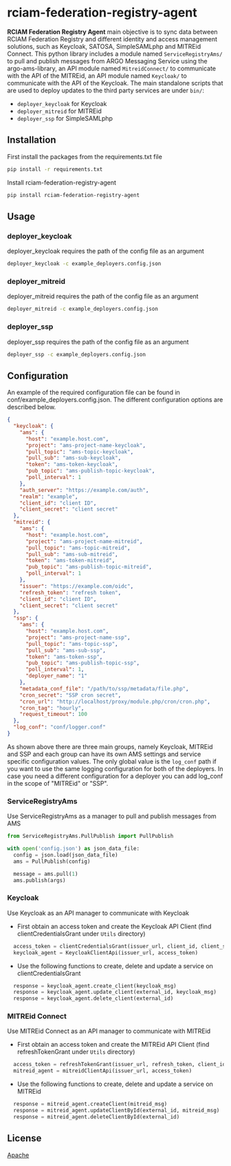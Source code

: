 # rciam-federation-registry-agent

**RCIAM Federation Registry Agent** main objective is to sync data between RCIAM Federation Registry and
different identity and access management solutions, such as Keycloak, SATOSA, SimpleSAMLphp and MITREid Connect.
This python library includes a module named `ServiceRegistryAms/` to pull and publish messages from ARGO Messaging
Service using the argo-ams-library, an API module named `MitreidConnect/` to communicate with the API of the MITREid, an
API module named `Keycloak/` to communicate with the API of the Keycloak.
The main standalone scripts that are used to deploy updates to the third party services are under `bin/`:

- `deployer_keycloak` for Keycloak
- `deployer_mitreid` for MITREid
- `deployer_ssp` for SimpleSAMLphp

## Installation

First install the packages from the requirements.txt file

```bash
pip install -r requirements.txt
```

Install rciam-federation-registry-agent

```bash
pip install rciam-federation-registry-agent
```

## Usage

### deployer_keycloak

deployer_keycloak requires the path of the config file as an argument

```bash
deployer_keycloak -c example_deployers.config.json
```

### deployer_mitreid

deployer_mitreid requires the path of the config file as an argument

```bash
deployer_mitreid -c example_deployers.config.json
```

### deployer_ssp

deployer_ssp requires the path of the config file as an argument

```bash
deployer_ssp -c example_deployers.config.json
```

## Configuration

An example of the required configuration file can be found in conf/example_deployers.config.json. The different
configuration options are described below.

```json
{
  "keycloak": {
    "ams": {
      "host": "example.host.com",
      "project": "ams-project-name-keycloak",
      "pull_topic": "ams-topic-keycloak",
      "pull_sub": "ams-sub-keycloak",
      "token": "ams-token-keycloak",
      "pub_topic": "ams-publish-topic-keycloak",
      "poll_interval": 1
    },
    "auth_server": "https://example.com/auth",
    "realm": "example",
    "client_id": "client ID",
    "client_secret": "client secret"
  },
  "mitreid": {
    "ams": {
      "host": "example.host.com",
      "project": "ams-project-name-mitreid",
      "pull_topic": "ams-topic-mitreid",
      "pull_sub": "ams-sub-mitreid",
      "token": "ams-token-mitreid",
      "pub_topic": "ams-publish-topic-mitreid",
      "poll_interval": 1
    },
    "issuer": "https://example.com/oidc",
    "refresh_token": "refresh token",
    "client_id": "client ID",
    "client_secret": "client secret"
  },
  "ssp": {
    "ams": {
      "host": "example.host.com",
      "project": "ams-project-name-ssp",
      "pull_topic": "ams-topic-ssp",
      "pull_sub": "ams-sub-ssp",
      "token": "ams-token-ssp",
      "pub_topic": "ams-publish-topic-ssp",
      "poll_interval": 1,
      "deployer_name": "1"
    },
    "metadata_conf_file": "/path/to/ssp/metadata/file.php",
    "cron_secret": "SSP cron secret",
    "cron_url": "http://localhost/proxy/module.php/cron/cron.php",
    "cron_tag": "hourly",
    "request_timeout": 100
  },
  "log_conf": "conf/logger.conf"
}
```

As shown above there are three main groups, namely Keycloak, MITREid and SSP and each group can have its own AMS
settings and service specific configuration values. The only global value is the `log_conf` path if you want to use the
same logging configuration for both of the deployers. In case you need a different configuration for a deployer you can
add log_conf in the scope of "MITREid" or "SSP".

### ServiceRegistryAms

Use ServiceRegistryAms as a manager to pull and publish messages from AMS

```python
from ServiceRegistryAms.PullPublish import PullPublish

with open('config.json') as json_data_file:
  config = json.load(json_data_file)
  ams = PullPublish(config)

  message = ams.pull(1)
  ams.publish(args)
```

### Keycloak

Use Keycloak as an API manager to communicate with Keycloak

- First obtain an access token and create the Keycloak API Client (find clientCredentialsGrant under `Utils` directory)

```python
  access_token = clientCredentialsGrant(issuer_url, client_id, client_secret)
  keycloak_agent = KeycloakClientApi(issuer_url, access_token)
```

- Use the following functions to create, delete and update a service on clientCredentialsGrant

```python
  response = keycloak_agent.create_client(keycloak_msg)
  response = keycloak_agent.update_client(external_id, keycloak_msg)
  response = keycloak_agent.delete_client(external_id)
```

### MITREid Connect

Use MITREid Connect as an API manager to communicate with MITREid

- First obtain an access token and create the MITREid API Client (find refreshTokenGrant under `Utils` directory)

```python
  access_token = refreshTokenGrant(issuer_url, refresh_token, client_id, client_secret)
  mitreid_agent = mitreidClientApi(issuer_url, access_token)
```

- Use the following functions to create, delete and update a service on MITREid

```python
  response = mitreid_agent.createClient(mitreid_msg)
  response = mitreid_agent.updateClientById(external_id, mitreid_msg)
  response = mitreid_agent.deleteClientById(external_id)
```

## License

[Apache](http://www.apache.org/licenses/LICENSE-2.0)

